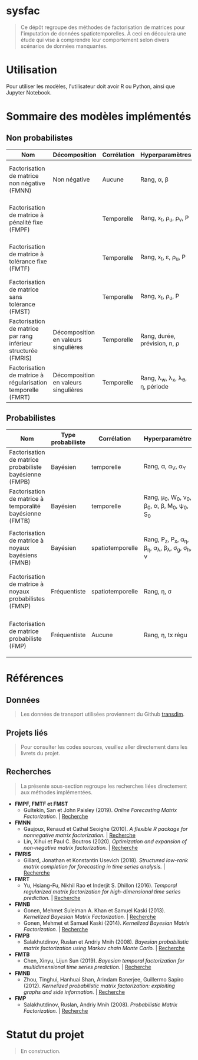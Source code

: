# sysfac

> Ce dépôt regroupe des méthodes de factorisation de matrices pour l'imputation de données spatiotemporelles. À ceci en découlera une étude qui vise à comprendre leur comportement selon divers scénarios de données manquantes. 

# Utilisation

Pour utiliser les modèles, l'utilisateur doit avoir R ou Python, ainsi que Jupyter Notebook. 

# Sommaire des modèles implémentés

## Non probabilistes
| Nom | Décomposition | Corrélation | Hyperparamètres | Notes | Anglais |
| --- | --- | --- | --- | --- | --- | 
| Factorisation de matrice non négative (FMNN) | Non négative | Aucune | <p>Rang,  &alpha;,  &beta;</p> |  | Non-negative matrix factorization (NNMF) |
| Factorisation de matrice à pénalité fixe (FMPF) |  | Temporelle | <p>Rang,  x<sub>t</sub>,  &rho;<sub>u</sub>,  &rho;<sub>v</sub>,  P</p> | Apprentissage incrémental | Fixed penalty matrix factorization (FPMF) |
| Factorisation de matrice à tolérance fixe (FMTF) |  | Temporelle | <p>Rang,  x<sub>t</sub>,  &epsilon;,  &rho;<sub>u</sub>,  P</p> | Apprentissage incrémental | Fixed tolerance matrix factorization (FTMF) |
| Factorisation de matrice sans tolérance (FMST) |  | Temporelle | <p>Rang,  x<sub>t</sub>,  &rho;<sub>u</sub>,  P</p> | Apprentissage incrémental | Zero tolerance matrix factorization (ZTMF) |
| Factorisation de matrice par rang inférieur structurée (FMRIS) | Décomposition en valeurs singulières | Temporelle | <p>Rang,  durée,  prévision,  n,  &rho;</p> | Ligne par ligne | Structured low rank matrix completion (SLRMC) |
| Factorisation de matrice à régularisation temporelle (FMRT) | Décomposition en valeurs singulières | Temporelle | <p>Rang,  &lambda;<sub>w</sub>,  &lambda;<sub>x</sub>,  &lambda;<sub>&theta;</sub>,  &eta;,  période</p> |  | Temporal regularized matrix factorization (TRMF) |

## Probabilistes
| Nom | Type probabiliste | Corrélation | Hyperparamètres | Optimisation | Notes | Anglais |
| --- | --- | --- | --- | --- | --- | --- |
| Factorisation de matrice probabiliste bayésienne (FMPB) | Bayésien | temporelle | <p>Rang,  &alpha;,  &alpha;<sub>V</sub>,  &alpha;<sub>Y</sub></p> | MCCM |  | Bayesian probabilistic matrix factorization (BPMF) |
| Factorisation de matrice à temporalité bayésienne (FMTB) | Bayésien | temporelle | <p>Rang,  &mu;<sub>0</sub>,  W<sub>0</sub>,  &nu;<sub>0</sub>,  &beta;<sub>0</sub>,  &alpha;,  &beta;,  M<sub>0</sub>,  &psi;<sub>0</sub>,  S<sub>0</sub></p> | MCCM |  | Bayesian temporal matrix factorization (BTMF) |
| Factorisation de matrice à noyaux bayésiens (FMNB) | Bayésien | spatiotemporelle | <p>Rang,  P<sub>z</sub>,  P<sub>x</sub>,  &alpha;<sub>&eta;</sub>,  &beta;<sub>&eta;</sub>,  &alpha;<sub>&lambda;</sub>,  &beta;<sub>&lambda;</sub>,  &sigma;<sub>g</sub>,  &sigma;<sub>h</sub>,  &nu;</p> | Variationel |  Noyaux : <p>Exponentiel<br>Gaussien<br>Périodique<p> | Kernelized bayesian matrix factorization (KBMF) |
| Factorisation de matrice à noyaux probabilistes (FMNP) | Fréquentiste | spatiotemporelle | <p>Rang,  &eta;,  &sigma;</p> | DG/DGS |  Noyaux : <p>Exponentiel<br>Gaussien<br>Périodique<p> | Kernelized probabilistic matrix factorization (KPMF) |
| Factorisation de matrice probabiliste (FMP) | Fréquentiste| Aucune | <p>Rang,  &eta;,  tx régu</p> | DG | Variantes : <p>Prieures adaptatives<br>Contraintes</p> | Probabilistic matrix factorization (PMF) |


# Références
## Données
> Les données de transport utilisées proviennent du Github [transdim](https://github.com/xinychen/transdim). 

## Projets liés
> Pour consulter les codes sources, veuillez aller directement dans les livrets du projet. 

## Recherches
> La présente sous-section regroupe les recherches liées directement aux méthodes implémentées.

- **FMPF,  FMTF  et  FMST**
  - Gultekin, San et John Paisley (2019). *Online Forecasting Matrix Factorization*. | [Recherche](https://arxiv.org/abs/1712.08734)  
- **FMNN**
  - Gaujoux, Renaud et Cathal Seoighe (2010). *A flexible R package for nonnegative matrix factorization.* | [Recherche](https://bmcbioinformatics.biomedcentral.com/articles/10.1186/1471-2105-11-367)  
  - Lin, Xihui et Paul C. Boutros (2020). *Optimization and expansion of non-negative matrix factorization.* | [Recherche](https://www.ncbi.nlm.nih.gov/pmc/articles/PMC6945623/)  
- **FMRIS**
  - Gillard, Jonathan et Konstantin Usevich (2018). *Structured low-rank matrix completion for forecasting in time series analysis.* | [Recherche](https://arxiv.org/abs/1802.08242)  
- **FMRT**
  - Yu, Hsiang-Fu, Nikhil Rao et Inderjit S. Dhillon (2016). *Temporal regularized matrix factorization for high-dimensional time series prediction.* | [Recherche](https://papers.nips.cc/paper/6160-temporal-regularized-matrix-factorization-for-high-dimensional-time-series-prediction)  
- **FMNB**
  - Gonen, Mehmet Suleiman A. Khan et Samuel Kaski (2013). *Kernelized Bayesian Matrix Factorization.* | [Recherche](http://proceedings.mlr.press/v28/gonen13a.html)  
  - Gonen, Mehmet et Samuel Kaski (2014). *Kernelized Bayesian Matrix Factorization.* | [Recherche](10.1109/TPAMI.2014.2313125)  
- **FMPB**
  - Salakhutdinov, Ruslan et Andriy Mnih (2008). *Bayesian probabilistic matrix factorization using Markov chain Monte Carlo.* | [Recherche](https://doi.org/10.1145/1390156.1390267)  
- **FMTB**
  - Chen, Xinyu, Lijun Sun (2019). *Bayesian temporal factorization for multidimensional time series prediction.* | [Recherche](https://arxiv.org/abs/1910.06366)  
- **FMNB**
  - Zhou, Tinghui, Hanhuai Shan, Arindam Banerjee, Guillermo Sapiro (2012). *Kernelized probabilistic matrix factorization: exploiting graphs and side information.* | [Recherche](https://people.eecs.berkeley.edu/~tinghuiz/papers/sdm12_kpmf.pdf)  
- **FMP**
  - Salakhutdinov, Ruslan, Andriy Mnih (2008). *Probabilistic Matrix Factorization.* | [Recherche](https://dl.acm.org/doi/10.5555/2981562.2981720)  


# Statut du projet
> En construction.


